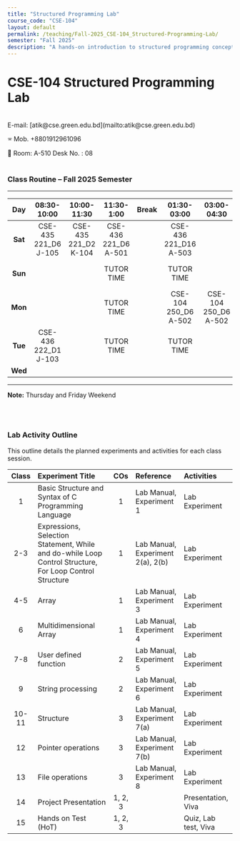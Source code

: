 ```yaml
---
title: "Structured Programming Lab"
course_code: "CSE-104"
layout: default  
permalink: /teaching/Fall-2025_CSE-104_Structured-Programming-Lab/
semester: "Fall 2025"
description: "A hands-on introduction to structured programming concepts using the C language. Covers fundamental syntax, control structures, arrays, functions, pointers, and file operations."
---
```

# CSE-104 Structured Programming Lab
<br>
E-mail: [atik@cse.green.edu.bd](mailto:atik@cse.green.edu.bd)  

🕾 Mob. +8801912961096 

:office: Room: A-510 Desk No. : 08
<br>
<br>
### Class Routine – Fall 2025 Semester
---

| Day | 08:30-10:00 | 10:00-11:30 | 11:30-1:00 | Break | 01:30-03:00 | 03:00-04:30 | 06:00-07:30 | 07:30-09:00 |
| :---: | :----: | :----: | :----: | :---: | :----: | :----: | :----: | :----: |
| **Sat** | CSE-435 221_D6<br>J-105 | CSE-435 221_D2<br>K-104 | CSE-436 221_D6<br>A-501 | | CSE-436 221_D16<br>A-503 | | | |
| **Sun** | | | TUTOR TIME | | TUTOR TIME |  | | Thesis/Project Meeting <br>Online|
| **Mon** | | | TUTOR TIME | |CSE-104 250_D6<br>A-502  |CSE-104 250_D6<br>A-502  | CSE-435 221_D6<br>Online | CSE-435 221_D2<br>Online|
| **Tue** | CSE-436 222_D1<br>J-103 | | TUTOR TIME | | TUTOR TIME | | | PSD-400 221_D2<br>Online |
| **Wed** | | | | | | | | |

---
**Note:** Thursday and Friday Weekend

<br>
<br>

### Lab Activity Outline
This outline details the planned experiments and activities for each class session.

| Class | Experiment Title | COs | Reference | Activities |
| :---: | :--- | :---: | :--- | :--- |
| 1 | Basic Structure and Syntax of C Programming Language | 1 | Lab Manual, Experiment 1 | Lab Experiment |
| 2-3 | Expressions, Selection Statement, While and do-while Loop Control Structure, For Loop Control Structure | 1 | Lab Manual, Experiment 2(a), 2(b) | Lab Experiment |
| 4-5 | Array | 1 | Lab Manual, Experiment 3 | Lab Experiment |
| 6 | Multidimensional Array | 1 | Lab Manual, Experiment 4 | Lab Experiment |
| 7-8 | User defined function | 2 | Lab Manual, Experiment 5 | Lab Experiment |
| 9 | String processing | 2 | Lab Manual, Experiment 6 | Lab Experiment |
| 10-11 | Structure | 3 | Lab Manual, Experiment 7(a) | Lab Experiment |
| 12 | Pointer operations | 3 | Lab Manual, Experiment 7(b) | Lab Experiment |
| 13 | File operations | 3 | Lab Manual, Experiment 8 | Lab Experiment |
| 14 | Project Presentation | 1, 2, 3 | | Presentation, Viva |
| 15 | Hands on Test (HoT) | 1, 2, 3 | | Quiz, Lab test, Viva |
